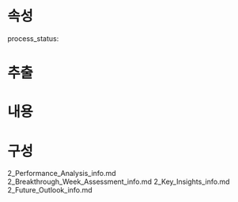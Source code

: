 # 속성
process_status:

# 추출


# 내용


# 구성
2_Performance_Analysis_info.md
2_Breakthrough_Week_Assessment_info.md
2_Key_Insights_info.md
2_Future_Outlook_info.md
